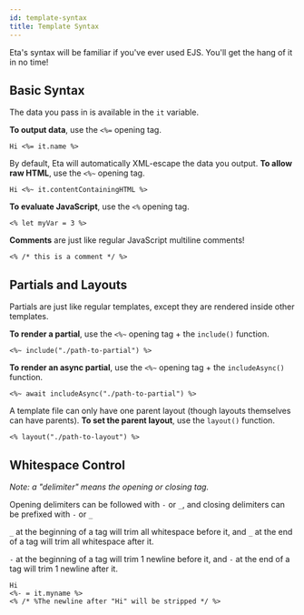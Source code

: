 ```yaml
---
id: template-syntax
title: Template Syntax
---
```


Eta's syntax will be familiar if you've ever used EJS. You'll get the hang of it in no time!

## Basic Syntax

The data you pass in is available in the `it` variable.

**To output data**, use the `<%=` opening tag.

```eta
Hi <%= it.name %>
```

By default, Eta will automatically XML-escape the data you output. **To allow raw HTML**, use the `<%~` opening tag.

```eta
Hi <%~ it.contentContainingHTML %>
```

**To evaluate JavaScript**, use the `<%` opening tag.

```eta
<% let myVar = 3 %>
```

**Comments** are just like regular JavaScript multiline comments!

```eta
<% /* this is a comment */ %>
```

## Partials and Layouts

Partials are just like regular templates, except they are rendered inside other templates.

**To render a partial**, use the `<%~` opening tag + the `include()` function.

```eta
<%~ include("./path-to-partial") %>
```

**To render an async partial**, use the `<%~` opening tag + the `includeAsync()` function.

```eta
<%~ await includeAsync("./path-to-partial") %>
```

A template file can only have one parent layout (though layouts themselves can have parents). **To set the parent layout**, use the `layout()` function.

```eta
<% layout("./path-to-layout") %>
```

## Whitespace Control

_Note: a "delimiter" means the opening or closing tag._

Opening delimiters can be followed with `-` or `_`, and closing delimiters can be prefixed with `-` or `_`

`_` at the beginning of a tag will trim all whitespace before it, and `_` at the end of a tag will trim all whitespace after it.

`-` at the beginning of a tag will trim 1 newline before it, and `-` at the end of a tag will trim 1 newline after it.

```eta
Hi
<%- = it.myname %>
<% /* %The newline after "Hi" will be stripped */ %>
```
